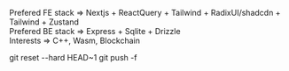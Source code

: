 Prefered FE stack => Nextjs + ReactQuery + Tailwind + RadixUI/shadcdn + Tailwind + Zustand  
Prefered BE stack => Express + Sqlite + Drizzle  
Interests => C++, Wasm, Blockchain


git reset --hard HEAD~1
git push -f
